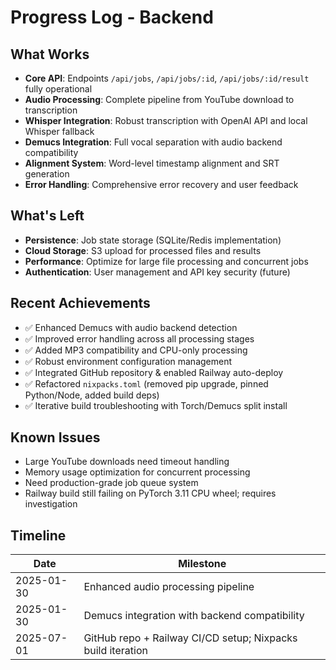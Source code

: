 # Progress Log - Backend

## What Works
- **Core API**: Endpoints `/api/jobs`, `/api/jobs/:id`, `/api/jobs/:id/result` fully operational
- **Audio Processing**: Complete pipeline from YouTube download to transcription
- **Whisper Integration**: Robust transcription with OpenAI API and local Whisper fallback
- **Demucs Integration**: Full vocal separation with audio backend compatibility
- **Alignment System**: Word-level timestamp alignment and SRT generation
- **Error Handling**: Comprehensive error recovery and user feedback

## What's Left
- **Persistence**: Job state storage (SQLite/Redis implementation)
- **Cloud Storage**: S3 upload for processed files and results
- **Performance**: Optimize for large file processing and concurrent jobs
- **Authentication**: User management and API key security (future)

## Recent Achievements
- ✅ Enhanced Demucs with audio backend detection
- ✅ Improved error handling across all processing stages
- ✅ Added MP3 compatibility and CPU-only processing
- ✅ Robust environment configuration management
- ✅ Integrated GitHub repository & enabled Railway auto-deploy
- ✅ Refactored `nixpacks.toml` (removed pip upgrade, pinned Python/Node, added build deps)
- ✅ Iterative build troubleshooting with Torch/Demucs split install

## Known Issues
- Large YouTube downloads need timeout handling
- Memory usage optimization for concurrent processing
- Need production-grade job queue system
- Railway build still failing on PyTorch 3.11 CPU wheel; requires investigation

## Timeline
| Date | Milestone |
|------|-----------|
| 2025-01-30 | Enhanced audio processing pipeline |
| 2025-01-30 | Demucs integration with backend compatibility |
| 2025-07-01 | GitHub repo + Railway CI/CD setup; Nixpacks build iteration | 